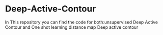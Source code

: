 # Deep-Active-Contour

In This repository you can find the code for both:unsupervised Deep Active Contour and One shot learning distance map Deep active contour
